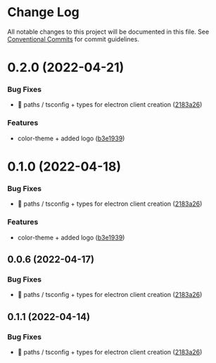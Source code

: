 # Change Log

All notable changes to this project will be documented in this file.
See [Conventional Commits](https://conventionalcommits.org) for commit guidelines.

# 0.2.0 (2022-04-21)


### Bug Fixes

* :hammer: paths / tsconfig + types for electron client creation ([2183a26](https://github.com/Mihir9702/Imari/commit/2183a2616102d36e4edea3e32b47d837812613ca))


### Features

* color-theme + added logo ([b3e1939](https://github.com/Mihir9702/Imari/commit/b3e1939842f5e20aba5e430c8191781b7d8a72e2))





# 0.1.0 (2022-04-18)


### Bug Fixes

* :hammer: paths / tsconfig + types for electron client creation ([2183a26](https://github.com/Mihir9702/Imari/commit/2183a2616102d36e4edea3e32b47d837812613ca))


### Features

* color-theme + added logo ([b3e1939](https://github.com/Mihir9702/Imari/commit/b3e1939842f5e20aba5e430c8191781b7d8a72e2))





## 0.0.6 (2022-04-17)


### Bug Fixes

* :hammer: paths / tsconfig + types for electron client creation ([2183a26](https://github.com/Mihir9702/Imari/commit/2183a2616102d36e4edea3e32b47d837812613ca))





## 0.1.1 (2022-04-14)

### Bug Fixes

- :hammer: paths / tsconfig + types for electron client creation ([2183a26](https://github.com/Mihir9702/Imari/commit/2183a2616102d36e4edea3e32b47d837812613ca))
